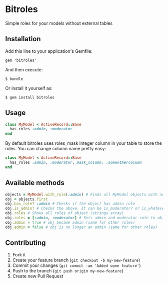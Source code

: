 # Bitroles

Simple roles for your models without external tables

## Installation

Add this line to your application's Gemfile:

    gem 'bitroles'

And then execute:

    $ bundle

Or install it yourself as:

    $ gem install bitroles

## Usage

```ruby
class MyModel < ActiveRecord::Base
  has_roles :admin, :moderator
end
```
By default bitroles uses roles_mask integer column in your table to store the roles. You can change column name pretty
easy:

```ruby
class MyModel < ActiveRecord::Base
  has_roles :admin, :moderator, mask_column: :someothercolumn
end
```
## Available methods

```ruby
objects = MyModel.with_role(:admin) # Finds all MyModel objects with admin role
obj = objects.first
obj.has_role? :admin # Checks if the object has admin role
obj.is_admin? # Checks the above. It can be is_moderator? or is_whatever? depends on roles given to has_role
obj.roles # Shows all roles of object (strings array)
obj.roles = [:admin, :moderator] # Sets admin and moderator role to obj
obj.admin = true # obj became admin (same for other roles)
obj.admin = false # obj is no longer an admin (same for other roles)

```

## Contributing

1. Fork it
2. Create your feature branch (`git checkout -b my-new-feature`)
3. Commit your changes (`git commit -am 'Added some feature'`)
4. Push to the branch (`git push origin my-new-feature`)
5. Create new Pull Request
